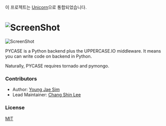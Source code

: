 이 프로젝트는 [Unicorn](https://github.com/Hanul/Unicorn)으로 통합되었습니다.

# ![ScreenShot](https://raw.githubusercontent.com/UPPERCASE-Series/PYCASE/master/LOGO.png)

![ScreenShot](https://raw.githubusercontent.com/UPPERCASE-Series/PYCASE/master/pie.jpg)

PYCASE is a Python backend plus the UPPERCASE.IO middleware.
It means you can write code on backend in Python.

Naturally, PYCASE requires tornado and pymongo.

### Contributors

 * Author: [Young Jae Sim](https://github.com/Hanul)
 * Lead Maintainer: [Chang Shin Lee](https://github.com/iasandcb)

### License
[MIT](LICENSE)
